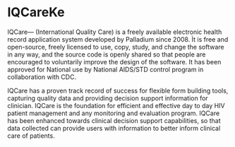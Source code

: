 # IQCareKe
IQCare— (International  Quality  Care)  is  a  freely available electronic health record application system  developed by Palladium since 2008. Ìt is free and open-source, freely licensed to use, copy, study, and change the software in any way, and the source code is openly shared so that people are encouraged to voluntarily improve the design of the software. It has been approved for National use by National AIDS/STD control program in collaboration with CDC.

IQCare has a proven track record of success for flexible form building tools, capturing quality data and providing decision support  information for clinician. IQCare is the foundation for efficient and effective day to day HIV patient management and any monitoring and evaluation program. IQCare has been enhanced towards clinical decision support capabilities, so that data collected can provide users with information to better inform clinical care of patients.

